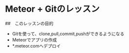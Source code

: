 # Meteor + Gitのレッスン
##　このレッスンの目的
- Gitを使って、clone,pull,commit,pushができるようになる
- Meteorでアプリの作成
- \*.meteor.comへデプロイ
